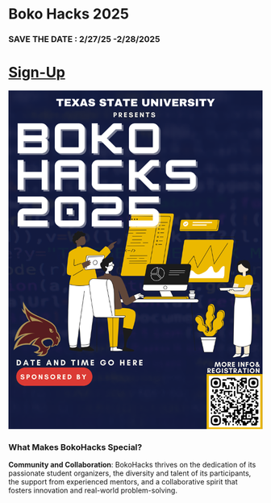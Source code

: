 # **Boko Hacks 2025**
### **SAVE THE DATE : 2/27/25 -2/28/2025**

# **[Sign-Up](https://forms.gle/TvTm57yx22sWYRiL6)**

![Boko Hacks 2025 Poster 1](assets/BokoHacks25_Poster1.png)

### **What Makes BokoHacks Special?**
**Community and Collaboration**: BokoHacks thrives on the dedication of its passionate student organizers, the diversity and talent of its participants, the support from experienced mentors, and a collaborative spirit that fosters innovation and real-world problem-solving. 